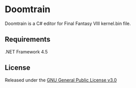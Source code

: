 # Doomtrain
Doomtrain is a C# editor for Final Fantasy VIII kernel.bin file.

## Requirements
.NET Framework 4.5

## License
Released under the [GNU General Public License v3.0](http://choosealicense.com/licenses/gpl-3.0/)
